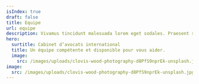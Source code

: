 ```yaml
---
isIndex: true
draft: false
title: Equipe
url: equipe
description: Vivamus tincidunt malesuada lorem eget sodales. Praesent sit amet risus augue. Aliquam gravida posuere lectus ut volutpat.
hero:
  surtitle: Cabinet d’avocats international
  title: Un équipe compétente et disponible pour vous aider.
  image:
    src: /images/uploads/clovis-wood-photography-d8PfS9nprEk-unsplash.jpg
image:
  src: /images/uploads/clovis-wood-photography-d8PfS9nprEk-unsplash.jpg
---
```

